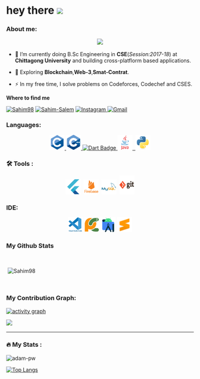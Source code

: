 <h1>
  hey there
  <img src="https://media.giphy.com/media/hvRJCLFzcasrR4ia7z/giphy.gif" width="30px"/>
</h1>

### **About me:**

  
</div>
<div id="header" align="center">
  <img src="https://media.giphy.com/media/M9gbBd9nbDrOTu1Mqx/giphy.gif" width="100"/>
</div>



- :telescope: I’m currently doing B.Sc Engineering in **CSE**(*Session:2017-18*) at **Chittagong University** and  building cross-platflorm based applications.

- :seedling: Exploring **Blockchain**,**Web-3**,**Smat-Contrat**.

- :zap: In my free time, I solve problems on Codeforces, Codechef and CSES.


<h11>**Where to find me**</h1>
<p>
<a href="https://github.com/Sahim98" target="Sahim98"><img alt="Sahim98" src="https://img.shields.io/badge/GitHub-%2312100E.svg?&style=for-the-badge&logo=Github&logoColor=white" /></a> <a href="https://www.linkedin.com/in/sahim-salem-24651418b" target="https://www.linkedin.com/in/sahim-salem-24651418b"><img alt="Sahim-Salem" src="https://img.shields.io/badge/linkedin-%230077B5.svg?&style=for-the-badge&logo=linkedin&logoColor=white" /></a> 
  <a href="https://www.instagram.com/sahim4740" target="https://www.instagram.com/sahim4740/"><img alt="Instagram" src="https://img.shields.io/badge/instagram-%23E4405F.svg?&style=for-the-badge&logo=instagram&logoColor=white" /> </a> <a href="https://mail.google.com/mail/u/0/#inbox" target="https://sahimsalem@gmail.com/sahim4740/"><img alt="Gmail" src="https://img.shields.io/badge/gmail-%23E4405F.svg?&style=for-the-badge&logo=gmail&logoColor=blue" /></a>

</p>



### **Languages:**
<div id="badges" align = "center">
<a href="https://www.cprogramming.com/" target="_blank"
    rel="noreferrer"> <img src="https://raw.githubusercontent.com/devicons/devicon/master/icons/c/c-original.svg"
      alt="c" width="40" height="40" /> </a> <a href="https://www.w3schools.com/cpp/" target="_blank" rel="noreferrer">
    <img src="https://raw.githubusercontent.com/devicons/devicon/master/icons/cplusplus/cplusplus-original.svg"
      alt="cplusplus" width="40" height="40" /> </a> 
 
  <a href="https://dart.dev/guides">
     <img src="https://img.shields.io/badge/Dart-indigo?style=for-the-badge&logo=dart&logoColor=blue" alt="Dart Badge"/>
  </a>

  </a>
  </a>
     <a href="https://docs.oracle.com/en/java/">
   <img src="https://github.com/devicons/devicon/blob/master/icons/java/java-original-wordmark.svg" title="Java" alt="Java" width="40" height="40"/>&nbsp;
  </a>
  <a href="https://www.python.org" target="_blank" rel="noreferrer"> <img
      src="https://raw.githubusercontent.com/devicons/devicon/master/icons/python/python-original.svg" alt="python"
      width="40" height="40" /> </a> 
</div>

### **:hammer_and_wrench: Tools :**

<div align = "center">
  <img src="https://github.com/devicons/devicon/blob/master/icons/flutter/flutter-original.svg" title="Flutter" alt="Flutter" width="40" height="40"/>&nbsp;
  <img src="https://github.com/devicons/devicon/blob/master/icons/firebase/firebase-plain-wordmark.svg" title="Firebase" alt="Firebase" width="40" height="40"/>&nbsp;
  <img src="https://github.com/devicons/devicon/blob/master/icons/mysql/mysql-original-wordmark.svg" title="MySQL"  alt="MySQL" width="40" height="40"/>&nbsp;
  <img src="https://github.com/devicons/devicon/blob/master/icons/git/git-original-wordmark.svg" title="Git" **alt="Git" width="40" height="50"/>
</div>

### **IDE:**
<div align = "center">
 <img src="https://github.com/devicons/devicon/blob/master/icons/vscode/vscode-original-wordmark.svg" alt="VSCode" height = "40" width = "40"/>
 <img src = "https://github.com/devicons/devicon/blob/master/icons/pycharm/pycharm-original.svg" alt - "PyCharm" height = 40 width = "40"/>
  <img src = "https://github.com/devicons/devicon/blob/master/icons/androidstudio/androidstudio-original.svg" alt = "AndroidStudio" height = "40" width = "40"/>
   <img src="https://github.com/SublimeText/AFileIcon/blob/master/icons/svg/file_type_sublime.svg" alt="Sublime" height = "40" width = "40"/>
</div>
  



### My Github Stats
<br>

<p>&nbsp;<img align="center" src="https://github-readme-stats.vercel.app/api?username=Sahim98&show_icons=true&locale=en&bg_color=0d1117&text_color=ffffff&repo=convoychat"
    alt="Sahim98" /></p>
<br>


### **My Contribution Graph:**
 
 <!-- ACTIVITY GRAPH TRACKER -->
[![activity graph](https://activity-graph.herokuapp.com/graph?username=Sahim98&theme=react-dark)](https://github.com/Sahim98/github-readme-activity-graph)

  <!-- Profile views -->
![](https://komarev.com/ghpvc/?username=Sahim98)

<!--  CONTRIBUTION AND STREAK BLOCK -->
---

### :fire: My Stats :


<p><img align="center" src="http://github-readme-streak-stats.herokuapp.com?user=Sahim98&theme=dark&background=0d1117&date_format=M%20j%5B%2C%20Y%5D" alt="adam-pw" /></p>


<!--  TOP LANGUAGES STATISTICS -->
[![Top Langs](https://github-readme-stats.vercel.app/api/top-langs/?username=Sahim98&layout=compact&theme=dark)](https://github.com/Sahim98/Sahim98/blob/main/README.md)




